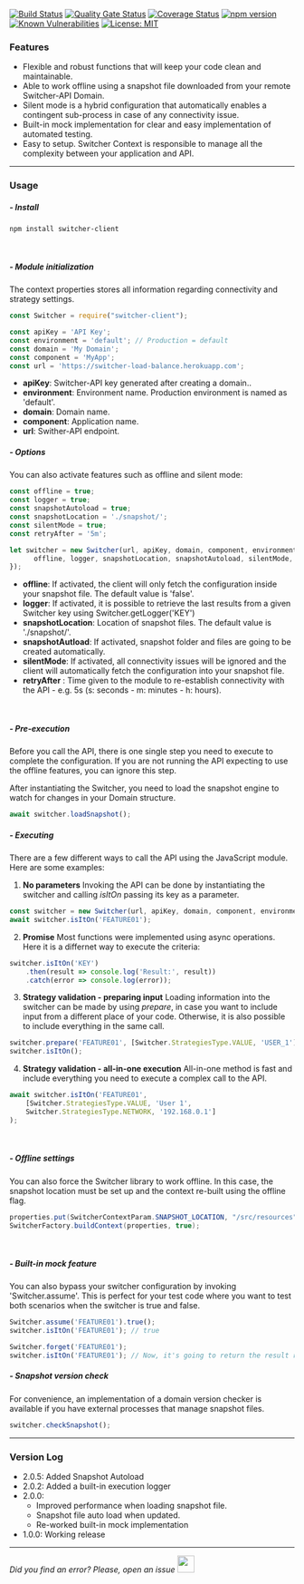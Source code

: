 [![Build Status](https://travis-ci.com/switcherapi/switcher-client-master.svg?branch=master)](https://travis-ci.com/github/switcherapi/switcher-client-master)
[![Quality Gate Status](https://sonarcloud.io/api/project_badges/measure?project=switcherapi_switcher-client-master&metric=alert_status)](https://sonarcloud.io/dashboard?id=switcherapi_switcher-client-master)
[![Coverage Status](https://coveralls.io/repos/github/switcherapi/switcher-client-master/badge.svg?branch=master)](https://coveralls.io/github/switcherapi/switcher-client-master?branch=master)
[![npm version](https://badge.fury.io/js/switcher-client.svg)](https://badge.fury.io/js/switcher-client)
[![Known Vulnerabilities](https://snyk.io/test/github/switcherapi/switcher-client-master/badge.svg?targetFile=package.json)](https://snyk.io/test/github/switcherapi/switcher-client-master?targetFile=package.json)
[![License: MIT](https://img.shields.io/badge/License-MIT-yellow.svg)](https://opensource.org/licenses/MIT)

### Features
- Flexible and robust functions that will keep your code clean and maintainable.
- Able to work offline using a snapshot file downloaded from your remote Switcher-API Domain.
- Silent mode is a hybrid configuration that automatically enables a contingent sub-process in case of any connectivity issue.
- Built-in mock implementation for clear and easy implementation of automated testing.
- Easy to setup. Switcher Context is responsible to manage all the complexity between your application and API.

* * *

### Usage

##### - Install  
`npm install switcher-client`

</br>

##### - Module initialization
The context properties stores all information regarding connectivity and strategy settings.

```js
const Switcher = require("switcher-client");

const apiKey = 'API Key';
const environment = 'default'; // Production = default
const domain = 'My Domain';
const component = 'MyApp';
const url = 'https://switcher-load-balance.herokuapp.com';
```

- **apiKey**: Switcher-API key generated after creating a domain..
- **environment**: Environment name. Production environment is named as 'default'.
- **domain**: Domain name.
- **component**: Application name.
- **url**: Swither-API endpoint.

##### - Options
You can also activate features such as offline and silent mode:

```js
const offline = true;
const logger = true;
const snapshotAutoload = true;
const snapshotLocation = './snapshot/';
const silentMode = true;
const retryAfter = '5m';

let switcher = new Switcher(url, apiKey, domain, component, environment, {
      offline, logger, snapshotLocation, snapshotAutoload, silentMode, retryAfter
});
```

- **offline**: If activated, the client will only fetch the configuration inside your snapshot file. The default value is 'false'.
- **logger**: If activated, it is possible to retrieve the last results from a given Switcher key using Switcher.getLogger('KEY')
- **snapshotLocation**: Location of snapshot files. The default value is './snapshot/'.
- **snapshotAutload**: If activated, snapshot folder and files are going to be created automatically.
- **silentMode**: If activated, all connectivity issues will be ignored and the client will automatically fetch the configuration into your snapshot file.
- **retryAfter** : Time given to the module to re-establish connectivity with the API - e.g. 5s (s: seconds - m: minutes - h: hours).

</br>

##### - Pre-execution
Before you call the API, there is one single step you need to execute to complete the configuration.
If you are not running the API expecting to use the offline features, you can ignore this step. 

After instantiating the Switcher, you need to load the snapshot engine to watch for changes in your Domain structure.

```js
await switcher.loadSnapshot();
```

##### - Executing
There are a few different ways to call the API using the JavaScript module.
Here are some examples:

1. **No parameters**
Invoking the API can be done by instantiating the switcher and calling *isItOn* passing its key as a parameter.

```js
const switcher = new Switcher(url, apiKey, domain, component, environment);
await switcher.isItOn('FEATURE01');
```

2. **Promise**
Most functions were implemented using async operations. Here it is a differnet way to execute the criteria:

```js
switcher.isItOn('KEY')
    .then(result => console.log('Result:', result))
    .catch(error => console.log(error));
```

3. **Strategy validation - preparing input**
Loading information into the switcher can be made by using *prepare*, in case you want to include input from a different place of your code. Otherwise, it is also possible to include everything in the same call.

```js
switcher.prepare('FEATURE01', [Switcher.StrategiesType.VALUE, 'USER_1');
switcher.isItOn();
```

4. **Strategy validation - all-in-one execution**
All-in-one method is fast and include everything you need to execute a complex call to the API.

```js
await switcher.isItOn('FEATURE01',
    [Switcher.StrategiesType.VALUE, 'User 1', 
    Switcher.StrategiesType.NETWORK, '192.168.0.1']
);
```

</br>

##### - Offline settings
You can also force the Switcher library to work offline. In this case, the snapshot location must be set up and the context re-built using the offline flag.

```java
properties.put(SwitcherContextParam.SNAPSHOT_LOCATION, "/src/resources");
SwitcherFactory.buildContext(properties, true);
```

</br>

##### - Built-in mock feature
You can also bypass your switcher configuration by invoking 'Switcher.assume'. This is perfect for your test code where you want to test both scenarios when the switcher is true and false.

```js
Switcher.assume('FEATURE01').true();
switcher.isItOn('FEATURE01'); // true

Switcher.forget('FEATURE01');
switcher.isItOn('FEATURE01'); // Now, it's going to return the result retrieved from the API or the Snaopshot file
```

##### - Snapshot version check
For convenience, an implementation of a domain version checker is available if you have external processes that manage snapshot files.

```js
switcher.checkSnapshot();
```

* * *

### Version Log

- 2.0.5: Added Snapshot Autoload
- 2.0.2: Added a built-in execution logger
- 2.0.0:
    - Improved performance when loading snapshot file.
    - Snapshot file auto load when updated.
    - Re-worked built-in mock implementation
- 1.0.0: Working release

* * *

*Did you find an error? Please, open an issue*
<a href="https://github.com/switcherapi/switcher-management/issues/new?title=fix:+[libjavascript.md]+-+[INSERT+SHORT+DESCRIPTION]" target="_blank">
    <img src="[$ASSETS_LOCATION]\github.svg" style="width: 30px;">
</a> 